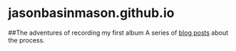 jasonbasinmason.github.io
=========================
##The adventures of recording my first album
A series of [blog posts](https://jasonbasinmason.github.io) about the process.
